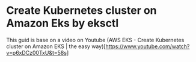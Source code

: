 # Create Kubernetes cluster on Amazon Eks by eksctl
This guid is base on a video on Youtube (AWS EKS - Create Kubernetes cluster on Amazon EKS | the easy way)[https://www.youtube.com/watch?v=p6xDCz00TxU&t=58s]